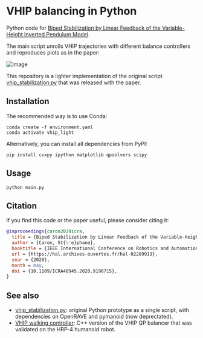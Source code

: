 # VHIP balancing in Python

Python code for [Biped Stabilization by Linear Feedback of the Variable-Height Inverted Pendulum Model](https://arxiv.org/abs/1909.07732).

The main script unrolls VHIP trajectories with different balance controllers and reproduces plots as in the paper:

![image](https://github.com/stephane-caron/vhip_light/assets/1189580/8a12ac28-3402-4b7a-92ea-9e46e18849b3)

This repository is a lighter implementation of the original script [vhip\_stabilization.py](https://github.com/stephane-caron/pymanoid/blob/2cbce7441f377a18119837dfeee51662654c6ce7/examples/vhip_stabilization.py) that was released with the paper.

## Installation

The recommended way is to use Conda:

```console
conda create -f environment.yaml
conda activate vhip_light
```

Alternatively, you can install all dependencies from PyPI:

```console
pip install cvxpy ipython matplotlib qpsolvers scipy
```

## Usage

```console
python main.py
```

## Citation

If you find this code or the paper useful, please consider citing it:

```bibtex
@inproceedings{caron2020icra,
  title = {Biped Stabilization by Linear Feedback of the Variable-Height Inverted Pendulum Model},
  author = {Caron, St{\'e}phane},
  booktitle = {IEEE International Conference on Robotics and Automation},
  url = {https://hal.archives-ouvertes.fr/hal-02289919},
  year = {2020},
  month = may,
  doi = {10.1109/ICRA40945.2020.9196715},
}
```

## See also

- [vhip\_stabilization.py](https://github.com/stephane-caron/pymanoid/blob/2cbce7441f377a18119837dfeee51662654c6ce7/examples/vhip_stabilization.py): original Python prototype as a single script, with dependencies on OpenRAVE and pymanoid (now deprectated).
- [VHIP walking controller](https://github.com/stephane-caron/vhip_walking_controller): C++ version of the VHIP QP balancer that was validated on the HRP-4 humanoid robot.
